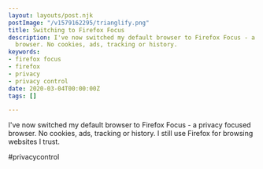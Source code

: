 ```yaml
---
layout: layouts/post.njk
postImage: "/v1579162295/trianglify.png"
title: Switching to Firefox Focus
description: I've now switched my default browser to Firefox Focus - a privacy focused
  browser. No cookies, ads, tracking or history.
keywords:
- firefox focus
- firefox
- privacy
- privacy control
date: 2020-03-04T00:00:00Z
tags: []

---
```

I've now switched my default browser to Firefox Focus - a privacy focused browser. No cookies, ads, tracking or history. I still use Firefox for browsing websites I trust.

#privacycontrol
